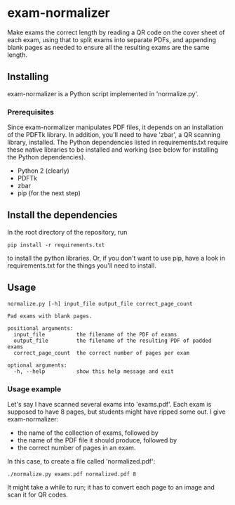 # exam-normalizer
Make exams the correct length by reading a QR code on the cover sheet of each
exam, using that to split exams into separate PDFs, and appending blank pages
as needed to ensure all the resulting exams are the same length.

## Installing

exam-normalizer is a Python script implemented in 'normalize.py'.

### Prerequisites

Since exam-normalizer manipulates PDF files, it depends on an installation of
the PDFTk library. In addition, you'll need to have 'zbar', a QR scanning
library, installed. The Python dependencies listed in requirements.txt require
these native libraries to be installed and working (see below for installing
the Python dependencies).

* Python 2 (clearly)
* PDFTk
* zbar
* pip (for the next step)

## Install the dependencies

In the root directory of the repository, run

    pip install -r requirements.txt

to install the python libraries. Or, if you don't want to use pip, have a look
in requirements.txt for the things you'll need to install.

## Usage

    normalize.py [-h] input_file output_file correct_page_count

    Pad exams with blank pages.

    positional arguments:
      input_file          the filename of the PDF of exams
      output_file         the filename of the resulting PDF of padded exams
      correct_page_count  the correct number of pages per exam

    optional arguments:
      -h, --help          show this help message and exit

### Usage example

Let's say I have scanned several exams into 'exams.pdf'. Each exam is supposed
to have 8 pages, but students might have ripped some out. I give
exam-normalizer:

* the name of the collection of exams, followed by
* the name of the PDF file it should produce, followed by
* the correct number of pages in an exam.

In this case, to create a file called 'normalized.pdf':

    ./normalize.py exams.pdf normalized.pdf 8

It might take a while to run; it has to convert each page to an image and scan
it for QR codes.
